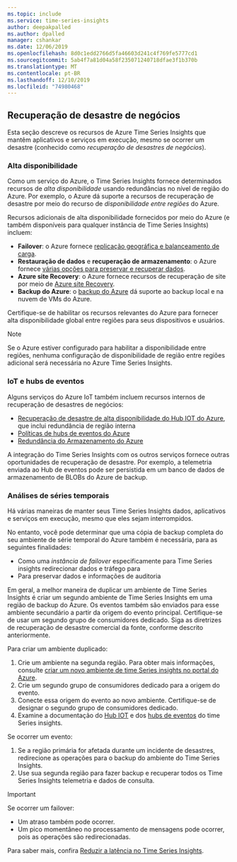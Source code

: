 ```yaml
---
ms.topic: include
ms.service: time-series-insights
author: deepakpalled
ms.author: dpalled
manager: cshankar
ms.date: 12/06/2019
ms.openlocfilehash: 8d0c1edd2766d5fa46603d241c4f769fe5777cd1
ms.sourcegitcommit: 5ab4f7a81d04a58f235071240718dfae3f1b370b
ms.translationtype: MT
ms.contentlocale: pt-BR
ms.lasthandoff: 12/10/2019
ms.locfileid: "74980468"
---
```

## <a name="business-disaster-recovery"></a>Recuperação de desastre de negócios

Esta seção descreve os recursos de Azure Time Series Insights que mantêm aplicativos e serviços em execução, mesmo se ocorrer um desastre (conhecido como *recuperação de desastres de negócios*).

### <a name="high-availability"></a>Alta disponibilidade

Como um serviço do Azure, o Time Series Insights fornece determinados recursos de *alta disponibilidade* usando redundâncias no nível de região do Azure. Por exemplo, o Azure dá suporte a recursos de recuperação de desastre por meio do recurso de *disponibilidade entre regiões* do Azure.

Recursos adicionais de alta disponibilidade fornecidos por meio do Azure (e também disponíveis para qualquer instância de Time Series Insights) incluem:

- **Failover**: o Azure fornece [replicação geográfica e balanceamento de carga](https://docs.microsoft.com/azure/architecture/resiliency/recovery-loss-azure-region).
- **Restauração de dados** e **recuperação de armazenamento**: o Azure fornece [várias opções para preservar e recuperar dados](https://docs.microsoft.com/azure/architecture/resiliency/recovery-data-corruption).
- **Azure site Recovery**: o Azure fornece recursos de recuperação de site por meio de [Azure site Recovery](https://docs.microsoft.com/azure/site-recovery/).
- **Backup do Azure**: o [backup do Azure](https://docs.microsoft.com/azure/backup/backup-architecture) dá suporte ao backup local e na nuvem de VMs do Azure.

Certifique-se de habilitar os recursos relevantes do Azure para fornecer alta disponibilidade global entre regiões para seus dispositivos e usuários.

> [!NOTE]
> Se o Azure estiver configurado para habilitar a disponibilidade entre regiões, nenhuma configuração de disponibilidade de região entre regiões adicional será necessária no Azure Time Series Insights.

### <a name="iot-and-event-hubs"></a>IoT e hubs de eventos

Alguns serviços do Azure IoT também incluem recursos internos de recuperação de desastres de negócios:

- [Recuperação de desastre de alta disponibilidade do Hub IOT do Azure](https://docs.microsoft.com/azure/iot-hub/iot-hub-ha-dr), que inclui redundância de região interna
- [Políticas de hubs de eventos do Azure](https://docs.microsoft.com/azure/event-hubs/event-hubs-geo-dr)
- [Redundância do Armazenamento do Azure](https://docs.microsoft.com/azure/storage/common/storage-redundancy)

A integração do Time Series Insights com os outros serviços fornece outras oportunidades de recuperação de desastre. Por exemplo, a telemetria enviada ao Hub de eventos pode ser persistida em um banco de dados de armazenamento de BLOBs do Azure de backup.

### <a name="time-series-insights"></a>Análises de séries temporais

Há várias maneiras de manter seus Time Series Insights dados, aplicativos e serviços em execução, mesmo que eles sejam interrompidos. 

No entanto, você pode determinar que uma cópia de backup completa do seu ambiente de série temporal do Azure também é necessária, para as seguintes finalidades:

- Como uma *instância de failover* especificamente para Time Series insights redirecionar dados e tráfego para
- Para preservar dados e informações de auditoria

Em geral, a melhor maneira de duplicar um ambiente de Time Series Insights é criar um segundo ambiente de Time Series Insights em uma região de backup do Azure. Os eventos também são enviados para esse ambiente secundário a partir da origem do evento principal. Certifique-se de usar um segundo grupo de consumidores dedicado. Siga as diretrizes de recuperação de desastre comercial da fonte, conforme descrito anteriormente.

Para criar um ambiente duplicado:

1. Crie um ambiente na segunda região. Para obter mais informações, consulte [criar um novo ambiente de time Series insights no portal do Azure](https://docs.microsoft.com/azure/time-series-insights/time-series-insights-get-started).
1. Crie um segundo grupo de consumidores dedicado para a origem do evento.
1. Conecte essa origem do evento ao novo ambiente. Certifique-se de designar o segundo grupo de consumidores dedicado.
1. Examine a documentação do [Hub IOT](https://docs.microsoft.com/azure/time-series-insights/time-series-insights-how-to-add-an-event-source-iothub) e dos [hubs de eventos](https://docs.microsoft.com/azure/time-series-insights/time-series-insights-data-access) do time Series insights.

Se ocorrer um evento:

1. Se a região primária for afetada durante um incidente de desastres, redirecione as operações para o backup do ambiente do Time Series Insights.
1. Use sua segunda região para fazer backup e recuperar todos os Time Series Insights telemetria e dados de consulta.

> [!IMPORTANT]
> Se ocorrer um failover:
> 
> * Um atraso também pode ocorrer.
> * Um pico momentâneo no processamento de mensagens pode ocorrer, pois as operações são redirecionadas.
> 
> Para saber mais, confira [Reduzir a latência no Time Series Insights](https://docs.microsoft.com/azure/time-series-insights/time-series-insights-environment-mitigate-latency).

